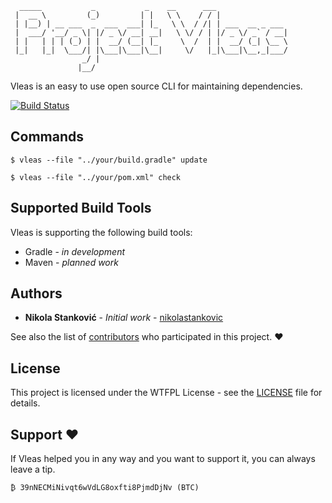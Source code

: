       _____           _           _    __      ___                 
     |  __ \         (_)         | |   \ \    / / |                
     | |__) | __ ___  _  ___  ___| |_   \ \  / /| | ___  __ _ ___  
     |  ___/ '__/ _ \| |/ _ \/ __| __|   \ \/ / | |/ _ \/ _` / __| 
     | |   | | | (_) | |  __/ (__| |_     \  /  | |  __/ (_| \__ \ 
     |_|   |_|  \___/| |\___|\___|\__|     \/   |_|\___|\__,_|___/ 
                    _/ |                                           
                   |__/                                            
                                           

Vleas is an easy to use open source CLI for maintaining dependencies.

[![Build Status](https://travis-ci.com/nikolastankovic/vleas.svg?branch=master)](https://travis-ci.com/nikolastankovic/vleas)

## Commands

```
$ vleas --file "../your/build.gradle" update
```
```
$ vleas --file "../your/pom.xml" check
```

## Supported Build Tools

Vleas is supporting the following build tools:

* Gradle - *in development*
* Maven - *planned work*

## Authors

* **Nikola Stanković** - *Initial work* - [nikolastankovic](https://github.com/nikolastankovic)

See also the list of [contributors](https://github.com/nikolastankovic/vleas/contributors) who participated in this project. ♥

## License

This project is licensed under the WTFPL License - see the [LICENSE](LICENSE) file for details.

## Support ♥

If Vleas helped you in any way and you want to support it, you can always leave a tip.
```
₿ 39nNECMiNivqt6wVdLG8oxfti8PjmdDjNv (BTC)
```